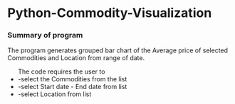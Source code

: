 # Python-Commodity-Visualization

### Summary of program

The program generates grouped bar chart of the Average price of selected Commodities and Location from range of date. 
<ul>
  The code requires the user to 
  <li>-select the Commodities from the list</li> 
  <li>-select Start date - End date from list </li>
  <li>-select Location from list</li>
</ul> 
